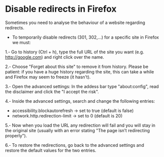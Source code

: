 # Disable redirects in Firefox

Sometimes you need to analyse the behaviour of a website regarding redirects.

* To temporarily disable redirects (301, 302,...) for a specific site in Firefox we must:

1.- Go to history (Ctrl + h), type the full URL of the site you want (e.g. http://google.com) and right click over the name.

2.- Choose "Forget about this site" to remove it from history. Please be patient: if you have a huge history regarding the site, this can take a while and Firefox may seem to freeze (it hasn't).

3.- Open the advanced settings: In the addess bar type "about:config", read the disclaimer and click the "I accept the risk".

4.- Inside the advanced settings, search and change the following entries:

* accessibility.blockautorefresh -> set to true (default is false)
* network.http.redirection-limit -> set to 0 (default is 20)

5.- Now when you load the URL any redirection will fail and you will stay in the original site (usually with an error stating "The page isn’t redirecting properly").


6.- To restore the redirections, go back to the advanced settings and restore the default values for the two entries.
